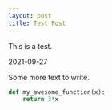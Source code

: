 ```yaml
---
layout: post
title: Test Post
---
```

This is a test. 

2021-09-27

Some more text to write. 

```python
def my_awesome_function(x):
    return 3*x
```
